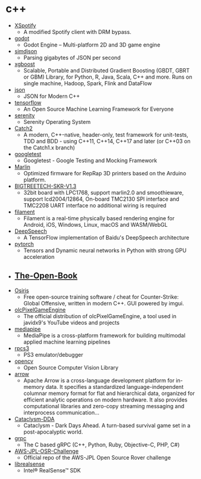 # c++
- [XSpotify](https://github.com/meik97/XSpotify)
  - A modified Spotify client with DRM bypass.
- [godot](https://github.com/godotengine/godot)
  - Godot Engine – Multi-platform 2D and 3D game engine
- [simdjson](https://github.com/lemire/simdjson)
  - Parsing gigabytes of JSON per second
- [xgboost](https://github.com/dmlc/xgboost)
  - Scalable, Portable and Distributed Gradient Boosting (GBDT, GBRT or GBM) Library, for Python, R, Java, Scala, C++ and more. Runs on single machine, Hadoop, Spark, Flink and DataFlow
- [json](https://github.com/nlohmann/json)
  - JSON for Modern C++
- [tensorflow](https://github.com/tensorflow/tensorflow)
  - An Open Source Machine Learning Framework for Everyone
- [serenity](https://github.com/SerenityOS/serenity)
  - Serenity Operating System
- [Catch2](https://github.com/catchorg/Catch2)
  - A modern, C++-native, header-only, test framework for unit-tests, TDD and BDD - using C++11, C++14, C++17 and later (or C++03 on the Catch1.x branch)
- [googletest](https://github.com/google/googletest)
  - Googletest - Google Testing and Mocking Framework
- [Marlin](https://github.com/MarlinFirmware/Marlin)
  - Optimized firmware for RepRap 3D printers based on the Arduino platform.
- [BIGTREETECH-SKR-V1.3](https://github.com/bigtreetech/BIGTREETECH-SKR-V1.3)
  - 32bit board with LPC1768, support marlin2.0 and smoothieware, support lcd2004/12864, On-board TMC2130 SPI interface and TMC2208 UART interface no additional wiring is required
- [filament](https://github.com/google/filament)
  - Filament is a real-time physically based rendering engine for Android, iOS, Windows, Linux, macOS and WASM/WebGL
- [DeepSpeech](https://github.com/mozilla/DeepSpeech)
  - A TensorFlow implementation of Baidu's DeepSpeech architecture
- [pytorch](https://github.com/pytorch/pytorch)
  - Tensors and Dynamic neural networks in Python with strong GPU acceleration
- [The-Open-Book](https://github.com/joeycastillo/The-Open-Book)
  - 
- [Osiris](https://github.com/danielkrupinski/Osiris)
  - Free open-source training software / cheat for Counter-Strike: Global Offensive, written in modern C++. GUI powered by imgui.
- [olcPixelGameEngine](https://github.com/OneLoneCoder/olcPixelGameEngine)
  - The official distribution of olcPixelGameEngine, a tool used in javidx9's YouTube videos and projects
- [mediapipe](https://github.com/google/mediapipe)
  - MediaPipe is a cross-platform framework for building multimodal applied machine learning pipelines
- [rpcs3](https://github.com/RPCS3/rpcs3)
  - PS3 emulator/debugger
- [opencv](https://github.com/opencv/opencv)
  - Open Source Computer Vision Library
- [arrow](https://github.com/apache/arrow)
  - Apache Arrow is a cross-language development platform for in-memory data. It specifies a standardized language-independent columnar memory format for flat and hierarchical data, organized for efficient analytic operations on modern hardware. It also provides computational libraries and zero-copy streaming messaging and interprocess communication…
- [Cataclysm-DDA](https://github.com/CleverRaven/Cataclysm-DDA)
  - Cataclysm - Dark Days Ahead. A turn-based survival game set in a post-apocalyptic world.
- [grpc](https://github.com/grpc/grpc)
  - The C based gRPC (C++, Python, Ruby, Objective-C, PHP, C#)
- [AWS-JPL-OSR-Challenge](https://github.com/Christopheraburns/AWS-JPL-OSR-Challenge)
  - Official repo of the AWS-JPL Open Source Rover challenge
- [librealsense](https://github.com/IntelRealSense/librealsense)
  - Intel® RealSense™ SDK
